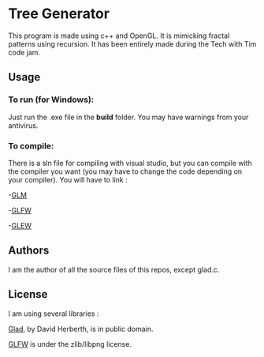 # Tree Generator
This program is made using c++ and OpenGL. It is mimicking fractal patterns using recursion.
It has been entirely made during the Tech with Tim code jam.

## Usage
### To run (for Windows):
Just run the .exe file in the **build** folder.
You may have warnings from your antivirus.
### To compile:
There is a sln file for compiling with visual studio, but you can compile with the compiler you want (you may have to change the code depending on your compiler).
You will have to link :

-[GLM](https://glm.g-truc.net/0.9.9/index.html)

-[GLFW](https://www.glfw.org/)

-[GLEW](http://glew.sourceforge.net/)

## Authors
I am the author of all the source files of this repos, except glad.c.

## License
I am using several libraries :

[Glad](https://glad.dav1d.de/), by David Herberth, is in public domain.

[GLFW](https://www.glfw.org/) is under the zlib/libpng license.
